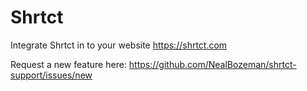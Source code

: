 # Shrtct

Integrate Shrtct in to your website
https://shrtct.com

Request a new feature here:
https://github.com/NealBozeman/shrtct-support/issues/new


